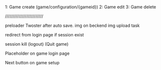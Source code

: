 


1: Game create (game/configuration/{gameid})
2: Game edit
3: Game delete

/////////////////////////

preloader
Twoster after auto save.
img on beckend img upload task


redirect from login page if session exist

session kill (logout) (Quit game)

Placeholder on game login page

Next button on game setup